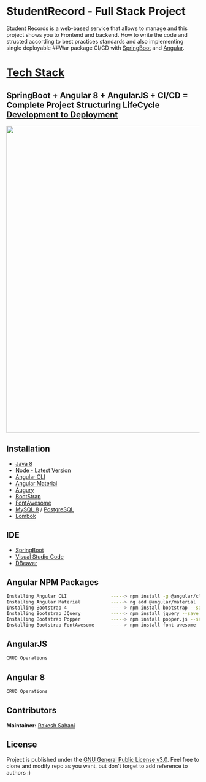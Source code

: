 # StudentRecord - Full Stack Project
Student Records is a web-based service that allows to manage and this project shows you to Frontend and backend.
How to write the code and structed according to best practices standards and also implementing single deployable ##War package CI/CD with [SpringBoot](https://spring.io/) and [Angular](https://angular.io/).
 
# [Tech Stack](https://github.com/Only1Ryu/StudentRecord/blob/master/img.png)
## SpringBoot + Angular 8 + AngularJS + CI/CD = Complete Project Structuring LifeCycle [Development to Deployment](https://github.com/Only1Ryu/StudentRecord/blob/master/img.png)

<p align="center">
<img width="800px"  src="https://github.com/Only1Ryu/StudentRecord/Banner.png">
</p>

## Installation

* [Java 8](https://www.oracle.com/technetwork/java/javase/downloads/jdk8-downloads-2133151.html)
* [Node - Latest Version](https://nodejs.org/en/)
* [Angular CLI](https://cli.angular.io/)
* [Angular Material](https://material.angular.io/)
* [Augury](https://augury.rangle.io/)
* [BootStrap](https://getbootstrap.com/)
* [FontAwesome](https://fontawesome.com/)
* [MySQL 8](https://www.mysql.com/) / [PostgreSQL](https://www.postgresql.org/)
* [Lombok](https://projectlombok.org/)


## IDE 

* [SpringBoot](https://spring.io/)
* [Visual Studio Code](https://code.visualstudio.com/)
* [DBeaver](https://dbeaver.io/)


## Angular NPM Packages
```bash
Installing Angular CLI                -----> npm install -g @angular/cli
Installing Angular Material           -----> ng add @angular/material
Installing Bootstrap 4                -----> npm install bootstrap --save
Installing Bootstrap JQuery           -----> npm install jquery --save
Installing Bootstrap Popper           -----> npm install popper.js --save
Installing Bootstrap FontAwesome      -----> npm install font-awesome 
```


## AngularJS
```bash
CRUD Operations
```

## Angular 8 
```bash
CRUD Operations
```

## Contributors

**Maintainer:** [Rakesh Sahani](https://github.com/Only1Ryu)

## License

Project is published under the [GNU General Public License v3.0](/LICENSE).
Feel free to clone and modify repo as you want, but don't forget to add reference to authors :)
